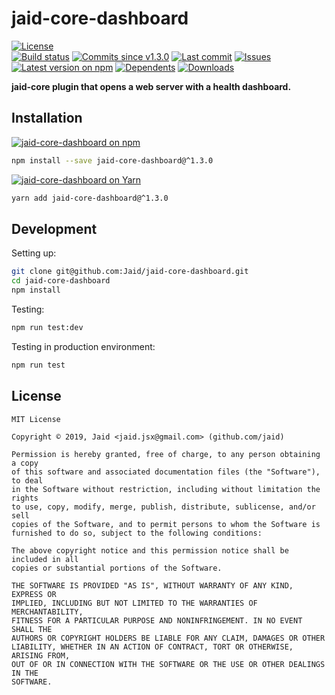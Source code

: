 # jaid-core-dashboard


<a href="https://raw.githubusercontent.com/Jaid/jaid-core-dashboard/master/license.txt"><img src="https://img.shields.io/github/license/Jaid/jaid-core-dashboard?style=flat-square" alt="License"/></a>  
<a href="https://actions-badge.atrox.dev/Jaid/jaid-core-dashboard/goto"><img src="https://img.shields.io/endpoint.svg?style=flat-square&url=https%3A%2F%2Factions-badge.atrox.dev%2FJaid%2Fjaid-core-dashboard%2Fbadge" alt="Build status"/></a> <a href="https://github.com/Jaid/jaid-core-dashboard/commits"><img src="https://img.shields.io/github/commits-since/Jaid/jaid-core-dashboard/v1.3.0?style=flat-square&logo=github" alt="Commits since v1.3.0"/></a> <a href="https://github.com/Jaid/jaid-core-dashboard/commits"><img src="https://img.shields.io/github/last-commit/Jaid/jaid-core-dashboard?style=flat-square&logo=github" alt="Last commit"/></a> <a href="https://github.com/Jaid/jaid-core-dashboard/issues"><img src="https://img.shields.io/github/issues/Jaid/jaid-core-dashboard?style=flat-square&logo=github" alt="Issues"/></a>  
<a href="https://npmjs.com/package/jaid-core-dashboard"><img src="https://img.shields.io/npm/v/jaid-core-dashboard?style=flat-square&logo=npm&label=latest%20version" alt="Latest version on npm"/></a> <a href="https://github.com/Jaid/jaid-core-dashboard/network/dependents"><img src="https://img.shields.io/librariesio/dependents/npm/jaid-core-dashboard?style=flat-square&logo=npm" alt="Dependents"/></a> <a href="https://npmjs.com/package/jaid-core-dashboard"><img src="https://img.shields.io/npm/dm/jaid-core-dashboard?style=flat-square&logo=npm" alt="Downloads"/></a>

**jaid-core plugin that opens a web server with a health dashboard.**















## Installation
<a href="https://npmjs.com/package/jaid-core-dashboard"><img src="https://img.shields.io/badge/npm-jaid--core--dashboard-C23039?style=flat-square&logo=npm" alt="jaid-core-dashboard on npm"/></a>
```bash
npm install --save jaid-core-dashboard@^1.3.0
```
<a href="https://yarnpkg.com/package/jaid-core-dashboard"><img src="https://img.shields.io/badge/Yarn-jaid--core--dashboard-2F8CB7?style=flat-square&logo=yarn&logoColor=white" alt="jaid-core-dashboard on Yarn"/></a>
```bash
yarn add jaid-core-dashboard@^1.3.0
```








## Development



Setting up:
```bash
git clone git@github.com:Jaid/jaid-core-dashboard.git
cd jaid-core-dashboard
npm install
```
Testing:
```bash
npm run test:dev
```
Testing in production environment:
```bash
npm run test
```


## License
```text
MIT License

Copyright © 2019, Jaid <jaid.jsx@gmail.com> (github.com/jaid)

Permission is hereby granted, free of charge, to any person obtaining a copy
of this software and associated documentation files (the "Software"), to deal
in the Software without restriction, including without limitation the rights
to use, copy, modify, merge, publish, distribute, sublicense, and/or sell
copies of the Software, and to permit persons to whom the Software is
furnished to do so, subject to the following conditions:

The above copyright notice and this permission notice shall be included in all
copies or substantial portions of the Software.

THE SOFTWARE IS PROVIDED "AS IS", WITHOUT WARRANTY OF ANY KIND, EXPRESS OR
IMPLIED, INCLUDING BUT NOT LIMITED TO THE WARRANTIES OF MERCHANTABILITY,
FITNESS FOR A PARTICULAR PURPOSE AND NONINFRINGEMENT. IN NO EVENT SHALL THE
AUTHORS OR COPYRIGHT HOLDERS BE LIABLE FOR ANY CLAIM, DAMAGES OR OTHER
LIABILITY, WHETHER IN AN ACTION OF CONTRACT, TORT OR OTHERWISE, ARISING FROM,
OUT OF OR IN CONNECTION WITH THE SOFTWARE OR THE USE OR OTHER DEALINGS IN THE
SOFTWARE.
```

